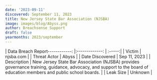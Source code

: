 ```yaml
---
date: '2023-09-11'
discovered: September 11, 2023
title: New Jersey State Bar Association (NJSBA)
image: images/blog/Abyss.png
author: Breachsense Support
draft: false
yearmonths: 2023/september
---
```


| Data Breach Report------------:     |:-------------:    | :-----:|
| Victim      | njsba.com      | 
| Threat Actor      | Abyss      | 
| Date Discovered      | Sep 11, 2023      | 
| Description      | New Jersey State Bar Association (NJSBA) provides governance training, guidance, advocacy, and support to the board of education members and public school boards.      | 
| Leak Size      | Unknown      | 

